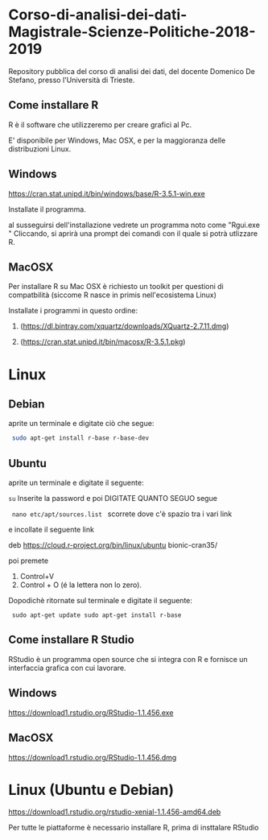 # Corso-di-analisi-dei-dati-Magistrale-Scienze-Politiche-2018-2019
Repository pubblica del corso di analisi dei dati, del docente Domenico De Stefano, presso l'Università di Trieste.

Come installare R
-----------------
R è il software che utilizzeremo per creare grafici al Pc.

E' disponibile per Windows, Mac OSX, e per la maggioranza delle distribuzioni Linux.

Windows
-------
https://cran.stat.unipd.it/bin/windows/base/R-3.5.1-win.exe

Installate il programma.

al susseguirsi dell'installazione vedrete un programma noto come "Rgui.exe " Cliccando, si aprirà una prompt dei comandi  con il quale si potrà utlizzare R.


MacOSX
-------


Per installare R su Mac OSX è richiesto un toolkit per questioni di compatbilità (siccome R nasce in primis nell'ecosistema Linux)


Installate i programmi in questo ordine:


1) (https://dl.bintray.com/xquartz/downloads/XQuartz-2.7.11.dmg) 

2) (https://cran.stat.unipd.it/bin/macosx/R-3.5.1.pkg)

Linux
============

Debian
-------

aprite un terminale e digitate ciò che segue:

```bash 
 sudo apt-get install r-base r-base-dev

```

Ubuntu 
-------


aprite un terminale  e digitate il seguente:

``
su
``
Inserite la password e poi DIGITATE QUANTO SEGUO segue

`` 
nano etc/apt/sources.list 
``
scorrete dove c'è spazio tra i vari link 

e incollate il seguente link

deb https://cloud.r-project.org/bin/linux/ubuntu bionic-cran35/

poi premete


1) Control+V  
2) Control + O (é la lettera non lo zero). 

Dopodichè ritornate sul terminale e digitate il seguente:

`` 
sudo apt-get update
sudo apt-get install r-base
``

Come installare R Studio
------------------------
RStudio è un programma open source che si integra con R e fornisce un interfaccia grafica con cui lavorare.

Windows
-------
https://download1.rstudio.org/RStudio-1.1.456.exe



MacOSX
-------

https://download1.rstudio.org/RStudio-1.1.456.dmg



Linux (Ubuntu e Debian)
============

https://download1.rstudio.org/rstudio-xenial-1.1.456-amd64.deb

Per tutte le piattaforme è necessario installare R, prima di insttalare RStudio 





